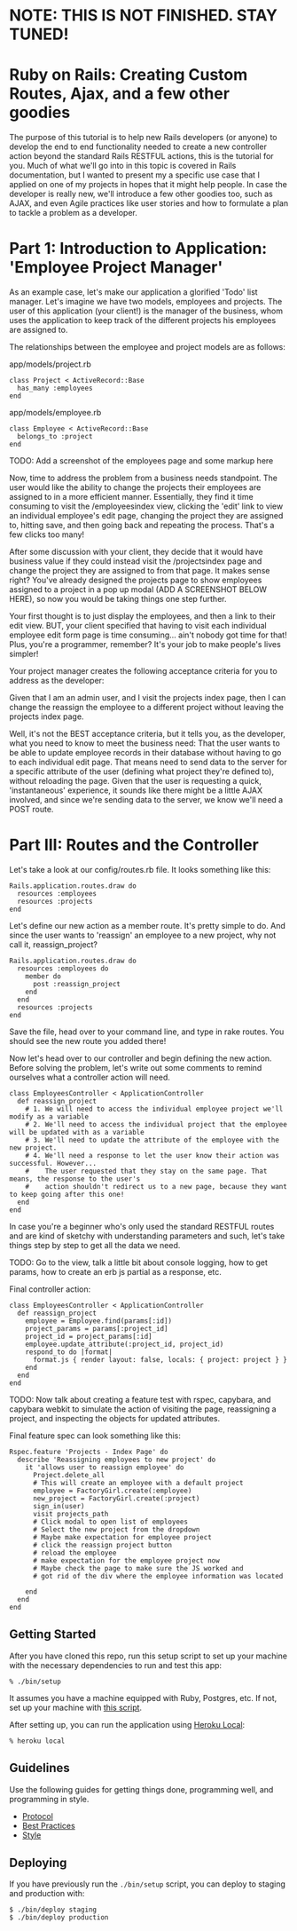 # NOTE: THIS IS NOT FINISHED. STAY TUNED!

# Ruby on Rails: Creating Custom Routes, Ajax, and a few other goodies

The purpose of this tutorial is to help new Rails developers (or anyone) to develop the end to end functionality needed to create a new controller action beyond the standard Rails RESTFUL actions, this is the tutorial for you. Much of what we'll go into in this topic is covered in Rails documentation, but I wanted to present my a specific use case that I applied on one of my projects in hopes that it might help people. In case the developer is really new, we'll introduce a few other goodies too, such as AJAX, and even Agile practices like user stories and how to formulate a plan to tackle a problem as a developer.

# Part 1: Introduction to Application: 'Employee Project Manager'

As an example case, let's make our application a glorified 'Todo' list manager. Let's imagine we have two models, employees and projects. The user of this application (your client!) is the manager of the business, whom uses the application to keep track of the different projects his employees are assigned to. 

The relationships between the employee and project models are as follows: 

app/models/project.rb

```
class Project < ActiveRecord::Base
  has_many :employees
end
```

app/models/employee.rb

```
class Employee < ActiveRecord::Base
  belongs_to :project
end
```

TODO: Add a screenshot of the employees page and some markup here 

Now, time to address the problem from a business needs standpoint. The user would like the ability to change the projects their employees are assigned to in a more efficient manner. Essentially, they find it time consuming to visit the /employeesindex view, clicking the 'edit' link to view an individual employee's edit page, changing the project they are assigned to, hitting save, and then going back and repeating the process. That's a few clicks too many! 

After some discussion with your client, they decide that it would have business value if they could instead visit the /projectsindex page and change the project they are assigned to from that page. It makes sense right? You've already designed the projects page to show employees assigned to a project in a pop up modal (ADD A SCREENSHOT BELOW HERE), so now you would be taking things one step further.

Your first thought is to just display the employees, and then a link to their edit view. BUT, your client specified that having to visit each individual employee edit form page is time consuming... ain't nobody got time for that! Plus, you're a programmer, remember? It's your job to make people's lives simpler!

Your project manager creates the following acceptance criteria for you to address as the developer: 

Given that I am an admin user, and I visit the projects index page, then I can change the reassign the employee to a different project without leaving the projects index page. 

Well, it's not the BEST acceptance criteria, but it tells you, as the developer, what you need to know to meet the business need: That the user wants to be able to update employee records in their database without having to go to each individual edit page. That means need to send data to the server for a specific attribute of the user (defining what project they're defined to), without reloading the page. Given that the user is requesting a quick, 'instantaneous' experience, it sounds like there might be a little AJAX involved, and since we're sending data to the server, we know we'll need a POST route. 

# Part III: Routes and the Controller

Let's take a look at our config/routes.rb file. It looks something like this:

```
Rails.application.routes.draw do
  resources :employees
  resources :projects
end
```

Let's define our new action as a member route. It's pretty simple to do. And since the user wants to 'reassign' an employee to a new project, why not call it, reassign_project?

```
Rails.application.routes.draw do
  resources :employees do
    member do
      post :reassign_project
    end
  end
  resources :projects
end
```

Save the file, head over to your command line, and type in rake routes. You should see the new route you added there!

Now let's head over to our controller and begin defining the new action. Before solving the problem, let's write out some comments to remind ourselves what a controller action will need.

```
class EmployeesController < ApplicationController
  def reassign_project
    # 1. We will need to access the individual employee project we'll modify as a variable
    # 2. We'll need to access the individual project that the employee will be updated with as a variable
    # 3. We'll need to update the attribute of the employee with the new project.
    # 4. We'll need a response to let the user know their action was successful. However...
    #    The user requested that they stay on the same page. That means, the response to the user's
    #    action shouldn't redirect us to a new page, because they want to keep going after this one!
  end
end
```

In case you're a beginner who's only used the standard RESTFUL routes and are kind of sketchy with understanding parameters and such, let's take things step by step to get all the data we need.

TODO: Go to the view, talk a little bit about console logging, how to get params, how to create an erb js partial as a response, etc.

Final controller action:
```
class EmployeesController < ApplicationController
  def reassign_project
    employee = Employee.find(params[:id])
    project_params = params[:project_id]
    project_id = project_params[:id]
    employee.update_attribute(:project_id, project_id)
    respond_to do |format|
      format.js { render layout: false, locals: { project: project } }
    end
  end
end
```

TODO: Now talk about creating a feature test with rspec, capybara, and capybara webkit to simulate the action of visiting the page, reassigning a project, and inspecting the objects for updated attributes.

Final feature spec can look something like this:

```
Rspec.feature 'Projects - Index Page' do
  describe 'Reassigning employees to new project' do
    it 'allows user to reassign employee' do
      Project.delete_all
      # This will create an employee with a default project
      employee = FactoryGirl.create(:employee)
      new_project = FactoryGirl.create(:project)
      sign_in(user)
      visit projects_path
      # Click modal to open list of employees
      # Select the new project from the dropdown
      # Maybe make expectation for employee project
      # click the reassign project button
      # reload the employee
      # make expectation for the employee project now
      # Maybe check the page to make sure the JS worked and
      # got rid of the div where the employee information was located
      
    end
  end
end
```


## Getting Started 

After you have cloned this repo, run this setup script to set up your machine
with the necessary dependencies to run and test this app:

    % ./bin/setup

It assumes you have a machine equipped with Ruby, Postgres, etc. If not, set up
your machine with [this script].

[this script]: https://github.com/thoughtbot/laptop

After setting up, you can run the application using [Heroku Local]:

    % heroku local

[Heroku Local]: https://devcenter.heroku.com/articles/heroku-local

## Guidelines

Use the following guides for getting things done, programming well, and
programming in style.

* [Protocol](http://github.com/thoughtbot/guides/blob/master/protocol)
* [Best Practices](http://github.com/thoughtbot/guides/blob/master/best-practices)
* [Style](http://github.com/thoughtbot/guides/blob/master/style)

## Deploying

If you have previously run the `./bin/setup` script,
you can deploy to staging and production with:

    $ ./bin/deploy staging
    $ ./bin/deploy production
